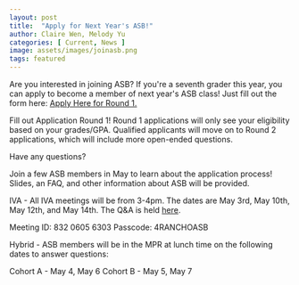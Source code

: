```yaml
---
layout: post
title:  "Apply for Next Year's ASB!"
author: Claire Wen, Melody Yu
categories: [ Current, News ]
image: assets/images/joinasb.png
tags: featured
---
```


Are you interested in joining ASB? If you're a seventh grader this year, you can apply to become a member of next year's ASB class! Just fill out the form here: [Apply Here for Round 1.](https://forms.gle/PTnnPvbTyYWfMYAU6)  

Fill out Application Round 1! Round 1 applications will only see your eligibility based on your grades/GPA. Qualified applicants will move on to Round 2 applications, which will include more open-ended questions.

Have any questions?

Join a few ASB members in May to learn about the application process! Slides, an FAQ, and other information about ASB will be provided.

IVA - All IVA meetings will be from 3-4pm. The dates are May 3rd, May 10th, May 12th, and May 14th. The Q&A is held [here](https://iusd.zoom.us/j/83206056303?pwd=MVBBemxnUlZ3TU9iL3FYUVhDV015QT09#success).

Meeting ID: 832 0605 6303
Passcode: 4RANCHOASB

Hybrid - ASB members will be in the MPR at lunch time on the following dates to answer questions:

Cohort A - May 4, May 6
Cohort B - May 5, May 7
